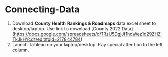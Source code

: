 # Connecting-Data
1. Download **County Health Rankings & Roadmaps** data excel sheet to desktop/laptop.
Use link to download [County 2022 Data] (https://docs.google.com/spreadsheets/d/1RzU5DgjJf1hqWez1d29ZHZ-TkJkHYcdt/edit#gid=217844784)
2. Launch Tableau on your laptop/desktop.
Pay special attention to the left column. 

